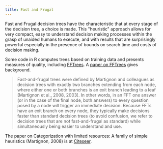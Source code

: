 ```yaml
---
title: Fast and Frugal
---
```


Fast and Frugal decision trees have the characteristic
that at every stage of the decision tree, a choice is
made. This "heuristic" approach allows for very compact,
easy to understand decision making processes within
the grasp of unaided humans to execute, and with results
that are surprisingly powerful especially in the presence
of bounds on search time and costs of decision making.

Some code in R computes trees based on training data
and presents measures of quality, including [FFTrees].
A [paper on FFTrees] gives background.

[FFTrees]:https://ndphillips.github.io/FFTrees.html
[paper on FFTrees]:http://journal.sjdm.org/17/17217/jdm17217.pdf

> Fast-and-frugal trees were defined by Martignon and colleagues as
decision trees with exactly two branches extending from each node,
where either one or both branches is an exit branch leading to a
leaf (Martignon et al., 2008, 2003). In other words, in an FFT one
answer (or in the case of the final node, both answers) to every
question posed by a node will trigger an immediate decision. Because
FFTs have an exit branch on every node, they typically make decisions
faster than standard decision trees (to avoid confusion, we refer
to decision trees that are not fast-and-frugal as standard) while
simultaneously being easier to understand and use.

The paper on Categorization with limited resources: A family of simple
heuristics (Martignon, 2008) is at
[Citeseer](http://citeseerx.ist.psu.edu/viewdoc/download?doi=10.1.1.412.3089&rep=rep1&type=pdf).

